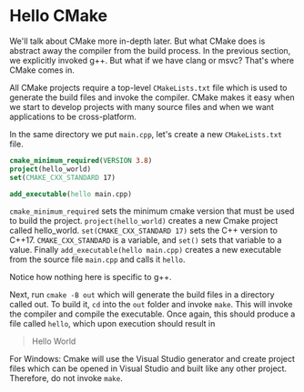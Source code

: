 # Hello CMake

We'll talk about CMake more in-depth later. But what CMake does is abstract away the compiler from the build process. In the previous section, we explicitly invoked g++. But what if we have clang or msvc? That's where CMake comes in. 

All CMake projects require a top-level `CMakeLists.txt` file which is used to generate the build files and invoke the compiler. CMake makes it easy when we start to develop projects with many source files and when we want applications to be cross-platform.

In the same directory we put `main.cpp`, let's create a new `CMakeLists.txt` file. 

```cmake
cmake_minimum_required(VERSION 3.8)
project(hello_world)
set(CMAKE_CXX_STANDARD 17)

add_executable(hello main.cpp)
```

`cmake_minimum_required` sets the minimum cmake version that must be used to build the project. `project(hello_world)` creates a new Cmake project called hello_world. `set(CMAKE_CXX_STANDARD 17)` sets the C++ version to C++17. `CMAKE_CXX_STANDARD` is a variable, and `set()` sets that variable to a value. Finally `add_executable(hello main.cpp)` creates a new executable from the source file `main.cpp` and calls it `hello`.

Notice how nothing here is specific to g++.

Next, run `cmake -B out` which will generate the build files in a directory called out. To build it, `cd` into the `out` folder and invoke `make`. This will invoke the compiler and compile the executable. Once again, this should produce a file called `hello`, which upon execution should result in

> Hello World

For Windows: Cmake will use the Visual Studio generator and create project files which can be opened in Visual Studio and built like any other project. Therefore, do not invoke `make`.